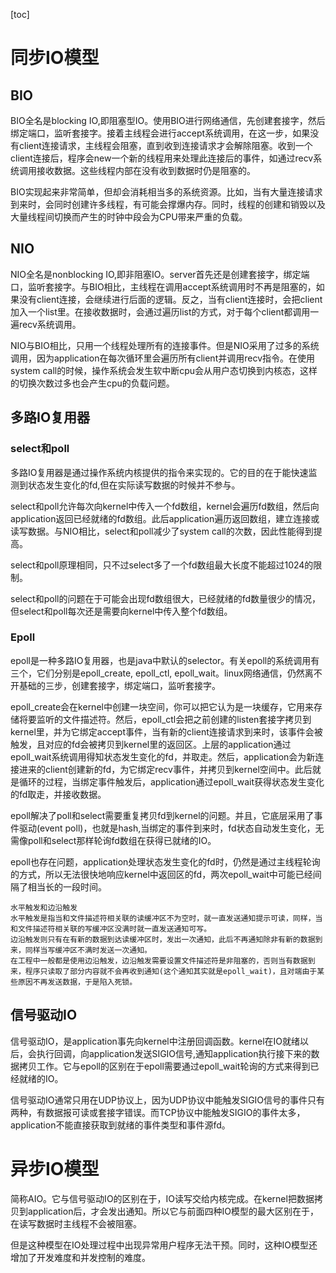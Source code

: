 [toc]

# 同步IO模型

## BIO
BIO全名是blocking IO,即阻塞型IO。使用BIO进行网络通信，先创建套接字，然后绑定端口，监听套接字。接着主线程会进行accept系统调用，在这一步，如果没有client连接请求，主线程会阻塞，直到收到连接请求才会解除阻塞。收到一个client连接后，程序会new一个新的线程用来处理此连接后的事件，如通过recv系统调用接收数据。这些线程内部在没有收到数据时仍是阻塞的。

BIO实现起来非常简单，但却会消耗相当多的系统资源。比如，当有大量连接请求到来时，会同时创建许多线程，有可能会撑爆内存。同时，线程的创建和销毁以及大量线程间切换而产生的时钟中段会为CPU带来严重的负载。

## NIO
NIO全名是nonblocking IO,即非阻塞IO。server首先还是创建套接字，绑定端口，监听套接字。与BIO相比，主线程在调用accept系统调用时不再是阻塞的，如果没有client连接，会继续进行后面的逻辑。反之，当有client连接时，会把client加入一个list里。在接收数据时，会通过遍历list的方式，对于每个client都调用一遍recv系统调用。

NIO与BIO相比，只用一个线程处理所有的连接事件。但是NIO采用了过多的系统调用，因为application在每次循环里会遍历所有client并调用recv指令。在使用system call的时候，操作系统会发生软中断cpu会从用户态切换到内核态，这样的切换次数过多也会产生cpu的负载问题。

## 多路IO复用器

### select和poll
多路IO复用器是通过操作系统内核提供的指令来实现的。它的目的在于能快速监测到状态发生变化的fd,但在实际读写数据的时候并不参与。

select和poll允许每次向kernel中传入一个fd数组，kernel会遍历fd数组，然后向application返回已经就绪的fd数组。此后application遍历返回数组，建立连接或读写数据。与NIO相比，select和poll减少了system call的次数，因此性能得到提高。

select和poll原理相同，只不过select多了一个fd数组最大长度不能超过1024的限制。

select和poll的问题在于可能会出现fd数组很大，已经就绪的fd数量很少的情况，但select和poll每次还是需要向kernel中传入整个fd数组。

### Epoll

 epoll是一种多路IO复用器，也是java中默认的selector。有关epoll的系统调用有三个，它们分别是epoll_create, epoll_ctl, epoll_wait。linux网络通信，仍然离不开基础的三步，创建套接字，绑定端口，监听套接字。

 epoll_create会在kernel中创建一块空间，你可以把它认为是一块缓存，它用来存储将要监听的文件描述符。然后，epoll_ctl会把之前创建的listen套接字拷贝到kernel里，并为它绑定accept事件，当有新的client连接请求到来时，该事件会被触发，且对应的fd会被拷贝到kernel里的返回区。上层的application通过epoll_wait系统调用得知状态发生变化的fd，并取走。然后，application会为新连接进来的client创建新的fd，为它绑定recv事件，并拷贝到kernel空间中。此后就是循环的过程，当绑定事件触发后，application通过epoll_wait获得状态发生变化的fd取走，并接收数据。

 epoll解决了poll和select需要重复拷贝fd到kernel的问题。并且，它底层采用了事件驱动(event poll)，也就是hash,当绑定的事件到来时，fd状态自动发生变化，无需像poll和select那样轮询fd数组在获得已就绪的IO。

 epoll也存在问题，application处理状态发生变化的fd时，仍然是通过主线程轮询的方式，所以无法很快地响应kernel中返回区的fd，两次epoll_wait中可能已经间隔了相当长的一段时间。

```
水平触发和边沿触发
水平触发是指当和文件描述符相关联的读缓冲区不为空时，就一直发送通知提示可读，同样，当和文件描述符相关联的写缓冲区没满时就一直发送通知可写。
边沿触发则只有在有新的数据到达读缓冲区时，发出一次通知，此后不再通知除非有新的数据到来，同样当写缓冲区不满时发送一次通知。
在工程中一般都是使用边沿触发，边沿触发需要设置文件描述符是非阻塞的，否则当有数据到来，程序只读取了部分内容就不会再收到通知(这个通知其实就是epoll_wait)，且对端由于某些原因不再发送数据，于是陷入死锁。
```




## 信号驱动IO
信号驱动IO，是application事先向kernel中注册回调函数。kernel在IO就绪以后，会执行回调，向application发送SIGIO信号,通知application执行接下来的数据拷贝工作。它与epoll的区别在于epoll需要通过epoll_wait轮询的方式来得到已经就绪的IO。 

信号驱动IO通常只用在UDP协议上，因为UDP协议中能触发SIGIO信号的事件只有两种，有数据报可读或套接字错误。而TCP协议中能触发SIGIO的事件太多，application不能直接获取到就绪的事件类型和事件源fd。


# 异步IO模型
简称AIO。它与信号驱动IO的区别在于，IO读写交给内核完成。在kernel把数据拷贝到application后，才会发出通知。所以它与前面四种IO模型的最大区别在于，在读写数据时主线程不会被阻塞。

但是这种模型在IO处理过程中出现异常用户程序无法干预。同时，这种IO模型还增加了开发难度和并发控制的难度。